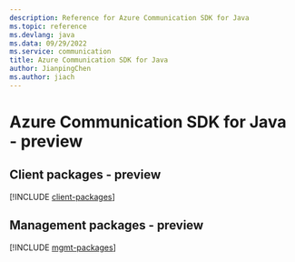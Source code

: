 ```yaml
---
description: Reference for Azure Communication SDK for Java
ms.topic: reference
ms.devlang: java
ms.data: 09/29/2022
ms.service: communication
title: Azure Communication SDK for Java
author: JianpingChen
ms.author: jiach
---
```

# Azure Communication SDK for Java - preview

## Client packages - preview
[!INCLUDE [client-packages](communication-client-index.md)]
## Management packages - preview
[!INCLUDE [mgmt-packages](communication-mgmt-index.md)]